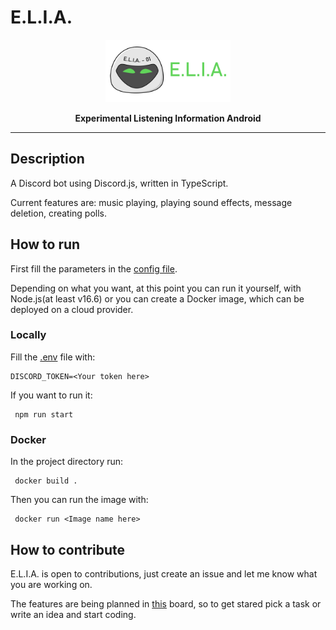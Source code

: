 # E.L.I.A.
<p align="center"><img height=100 src="doc/resources/elia-logo.png?raw=true"/></p>
<p align="center">
  <strong>Experimental Listening Information Android </strong>
</p>

---

## Description
A Discord bot using Discord.js, written in TypeScript.

Current features are: music playing, playing sound effects, message deletion, creating polls.

## How to run
First fill the parameters in the [config file](src/config.json).

Depending on what you want, at this point you can run it yourself, with Node.js(at least v16.6) or you can create a Docker image, which can be deployed on a cloud provider.

### Locally
Fill the [.env](.env) file with:
  ```properties
  DISCORD_TOKEN=<Your token here>
  ```
If you want to run it: 
  ```Shell
   npm run start
  ```

### Docker
In the project directory run:
  ```Shell
   docker build .
  ```
Then you can run the image with:
  ```Shell
   docker run <Image name here>
  ```

## How to contribute
E.L.I.A. is open to contributions, just create an issue and let me know what you are working on.

The features are being planned in [this](https://github.com/xShipi/ELIA/projects/1) board, so to get stared pick a task or write an idea and start coding. 
 